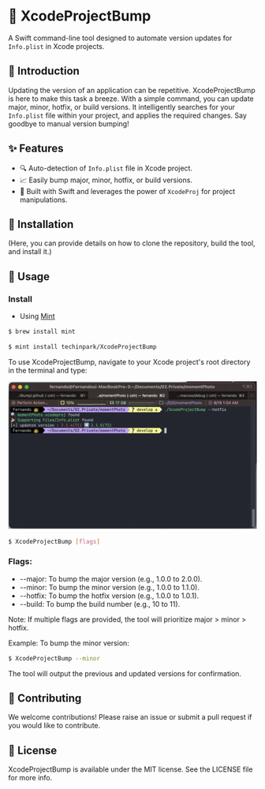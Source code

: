 # 🚀 XcodeProjectBump

A Swift command-line tool designed to automate version updates for `Info.plist` in Xcode projects.

## 🌟 Introduction

Updating the version of an application can be repetitive. XcodeProjectBump is here to make this task a breeze. With a simple command, you can update major, minor, hotfix, or build versions. It intelligently searches for your `Info.plist` file within your project, and applies the required changes. Say goodbye to manual version bumping!

## ✨ Features

- 🔍 Auto-detection of `Info.plist` file in Xcode project.
- 📈 Easily bump major, minor, hotfix, or build versions.
- 🍏 Built with Swift and leverages the power of `XcodeProj` for project manipulations.

## 💽 Installation

(Here, you can provide details on how to clone the repository, build the tool, and install it.)

## 📖 Usage

### Install 

- Using [Mint](https://github.com/yonaskolb/Mint)
```sh 
$ brew install mint 
```

```sh
$ mint install techinpark/XcodeProjectBump
```

To use XcodeProjectBump, navigate to your Xcode project's root directory in the terminal and type:

![](.github/images/screenshot.png)


```bash
$ XcodeProjectBump [flags]
```

### Flags:

- --major: To bump the major version (e.g., 1.0.0 to 2.0.0).
- --minor: To bump the minor version (e.g., 1.0.0 to 1.1.0).
- --hotfix: To bump the hotfix version (e.g., 1.0.0 to 1.0.1).
- --build: To bump the build number (e.g., 10 to 11).

 Note: If multiple flags are provided, the tool will prioritize major > minor > hotfix.

Example:
To bump the minor version:

```bash 
$ XcodeProjectBump --minor
```

The tool will output the previous and updated versions for confirmation.

## 🤝 Contributing

We welcome contributions! Please raise an issue or submit a pull request if you would like to contribute.

## 📜 License

XcodeProjectBump is available under the MIT license. See the LICENSE file for more info.


